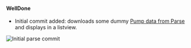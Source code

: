 #### WellDone

- Initial commit added: downloads some dummy [Pump data from Parse](https://www.parse.com/apps/welldone--4/collections) and displays in a listview.

![Initial parse commit](https://raw.githubusercontent.com/kasiahayden/WellDone/master/InitialParseCommit.png)
